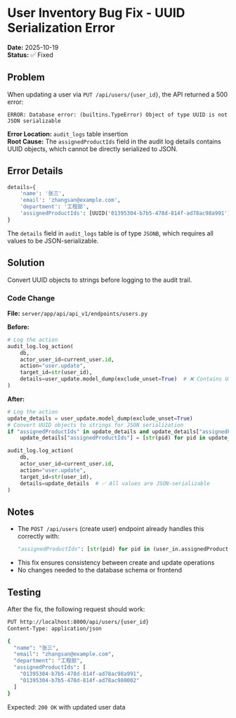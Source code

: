 # User Inventory Bug Fix - UUID Serialization Error

**Date:** 2025-10-19  
**Status:** ✅ Fixed

## Problem

When updating a user via `PUT /api/users/{user_id}`, the API returned a 500 error:

```
ERROR: Database error: (builtins.TypeError) Object of type UUID is not JSON serializable
```

**Error Location:** `audit_logs` table insertion  
**Root Cause:** The `assignedProductIds` field in the audit log details contains UUID objects, which cannot be directly serialized to JSON.

## Error Details

```python
details={
    'name': '张三',
    'email': 'zhangsan@example.com',
    'department': '工程部',
    'assignedProductIds': [UUID('01395304-b7b5-478d-814f-ad78ac98a991'), ...]  # ❌ UUID objects
}
```

The `details` field in `audit_logs` table is of type `JSONB`, which requires all values to be JSON-serializable.

## Solution

Convert UUID objects to strings before logging to the audit trail.

### Code Change

**File:** `server/app/api/api_v1/endpoints/users.py`

**Before:**
```python
# Log the action
audit_log.log_action(
    db,
    actor_user_id=current_user.id,
    action="user.update",
    target_id=str(user_id),
    details=user_update.model_dump(exclude_unset=True)  # ❌ Contains UUID objects
)
```

**After:**
```python
# Log the action
update_details = user_update.model_dump(exclude_unset=True)
# Convert UUID objects to strings for JSON serialization
if "assignedProductIds" in update_details and update_details["assignedProductIds"]:
    update_details["assignedProductIds"] = [str(pid) for pid in update_details["assignedProductIds"]]

audit_log.log_action(
    db,
    actor_user_id=current_user.id,
    action="user.update",
    target_id=str(user_id),
    details=update_details  # ✅ All values are JSON-serializable
)
```

## Notes

- The `POST /api/users` (create user) endpoint already handles this correctly with:
  ```python
  "assignedProductIds": [str(pid) for pid in (user_in.assignedProductIds or [])]
  ```
- This fix ensures consistency between create and update operations
- No changes needed to the database schema or frontend

## Testing

After the fix, the following request should work:

```bash
PUT http://localhost:8000/api/users/{user_id}
Content-Type: application/json

{
  "name": "张三",
  "email": "zhangsan@example.com",
  "department": "工程部",
  "assignedProductIds": [
    "01395304-b7b5-478d-814f-ad78ac98a991",
    "01395304-b7b5-478d-814f-ad78ac980002"
  ]
}
```

Expected: `200 OK` with updated user data

